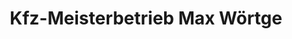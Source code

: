 ---
title: "Kfz-Meisterbetrieb Max Wörtge"
url: /reinheim/kfz-meisterbetrieb-max-woertge/
shop: Autowerkstatt
---
